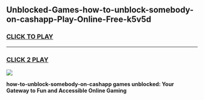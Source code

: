 
## Unblocked-Games-how-to-unblock-somebody-on-cashapp-Play-Online-Free-k5v5d
<h3>
<a href="https://premium76.site?title=how-to-unblock-somebody-on-cashapp&ref=26A">CLICK TO PLAY</a></h3>
<hr>

<h3>
<a href="https://premium76.site?title=how-to-unblock-somebody-on-cashapp&ref=26A">CLICK 2 PLAY</a>
  
</h3>

<a href="https://premium76.site?title=how-to-unblock-somebody-on-cashapp&ref=26A"><img src="https://clearcache.store/games.png"></a>


**how-to-unblock-somebody-on-cashapp games unblocked: Your Gateway to Fun and Accessible Online Gaming**
